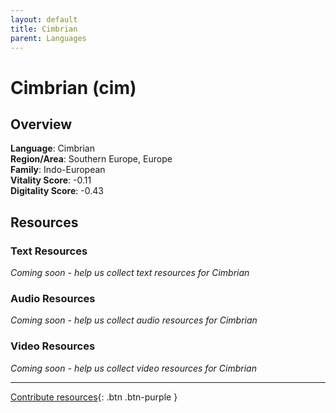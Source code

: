 ```yaml
---
layout: default
title: Cimbrian
parent: Languages
---
```


# Cimbrian (cim)

## Overview

**Language**: Cimbrian  
**Region/Area**: Southern Europe, Europe  
**Family**: Indo-European  
**Vitality Score**: -0.11  
**Digitality Score**: -0.43  

## Resources

### Text Resources
*Coming soon - help us collect text resources for Cimbrian*

### Audio Resources
*Coming soon - help us collect audio resources for Cimbrian*

### Video Resources
*Coming soon - help us collect video resources for Cimbrian*

---

[Contribute resources](https://fairtrain.github.io/){: .btn .btn-purple }
